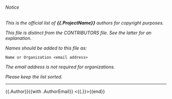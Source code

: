 ###### Notice

*This is the official list of ***{{.ProjectName}}*** authors for copyright
purposes.*

*This file is distinct from the CONTRIBUTORS file. See the latter for an
explanation.*

*Names should be added to this file as:*

	Name or Organization <email address>

*The email address is not required for organizations.*

*Please keep the list sorted.*

* * *

{{.Author}}{{with .AuthorEmail}} <{{.}}>{{end}}

